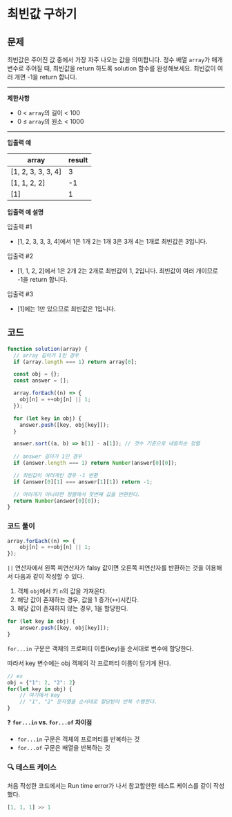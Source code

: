 # 최빈값 구하기

## **문제**

최빈값은 주어진 값 중에서 가장 자주 나오는 값을 의미합니다. 정수 배열 `array`가 매개변수로 주어질 때, 최빈값을 return 하도록 solution 함수를 완성해보세요. 최빈값이 여러 개면 -1을 return 합니다.

***

**제한사항**

* 0 < `array`의 길이 < 100
* 0 ≤ `array`의 원소 < 1000

***

**입출력 예**

| array               | result |
| ------------------- | ------ |
| \[1, 2, 3, 3, 3, 4] | 3      |
| \[1, 1, 2, 2]       | -1     |
| \[1]                | 1      |



**입출력 예 설명**

입출력 #1

* \[1, 2, 3, 3, 3, 4]에서 1은 1개 2는 1개 3은 3개 4는 1개로 최빈값은 3입니다.

입출력 #2

* \[1, 1, 2, 2]에서 1은 2개 2는 2개로 최빈값이 1, 2입니다. 최빈값이 여러 개이므로 -1을 return 합니다.

입출력 #3

* \[1]에는 1만 있으므로 최빈값은 1입니다.



## 코드

```javascript
function solution(array) {
  // array 길이가 1인 경우
  if (array.length === 1) return array[0];

  const obj = {};
  const answer = [];

  array.forEach((n) => {
    obj[n] = ++obj[n] || 1;
  });

  for (let key in obj) {
    answer.push([key, obj[key]]);
  }

  answer.sort((a, b) => b[1] - a[1]); // 갯수 기준으로 내림차순 정렬
  
  // answer 길이가 1인 경우
  if (answer.length === 1) return Number(answer[0][0]);

  // 최빈값이 여러개인 경우 -1 반환
  if (answer[0][1] === answer[1][1]) return -1;

  // 여러개가 아니라면 정렬에서 첫번째 값을 반환한다.
  return Number(answer[0][0]);
}
```

### 코드 풀이

```javascript
array.forEach((n) => {
    obj[n] = ++obj[n] || 1;
});
```

`||` 연산자에서 왼쪽 피연산자가 falsy 값이면 오른쪽 피연산자를 반환하는 것을 이용해서 다음과 같이 작성할 수 있다.

1. 객체 `obj`에서 키 `n`의 값을 가져온다.
2. 해당 값이 존재하는 경우, 값을 1 증가(`++`)시킨다.
3. 해당 값이 존재하지 않는 경우, 1을 할당한다.

```javascript
for (let key in obj) {
    answer.push([key, obj[key]]);
}
```

`for...in` 구문은 객체의 프로퍼티 이름(key)을 순서대로 변수에 할당한다.

따라서 key 변수에는 obj 객체의 각 프로퍼티 이름이 담기게 된다.&#x20;

```javascript
// ex
obj = {"1": 2, "2": 2}
for(let key in obj) {
    // 여기에서 key 
    // "1", "2" 문자열을 순서대로 할당받아 반복 수행한다.
}
```

❓ **`for...in` vs. `for...of` 차이점**

* `for...in` 구문은 객체의 프로퍼티를 반복하는 것
* `for...of` 구문은 배열을 반복하는 것



### 🔍 테스트 케이스

처음 작성한 코드에서는 Run time error가 나서 참고할만한 테스트 케이스를 같이 작성했다.

```javascript
[1, 1, 1] >> 1
```

